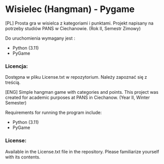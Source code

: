# Wisielec (Hangman) - Pygame
 [PL]
 Prosta gra w wisielca z kategoriami i punktami.
 Projekt napisany na potrzeby studiów PANS w Ciechanowie. (Rok II, Semestr Zimowy)
 
 Do uruchomienia wymagany jest :
 - Python (3.11)
 - PyGame
 
 ### Licencja:
 Dostępna w pliku License.txt w repozytorium.
 Należy zapoznać się z treścią.

 [ENG]
 Simple hangman game with categories and points.
 This project was created for academic purposes at PANS in Ciechanow. (Year II, Winter Semester)

 Requirements for running the program include:
 - Python (3.11)
 - PyGame
 
 ### License:
 Available in the License.txt file in the repository.
 Please familiarize yourself with its contents.